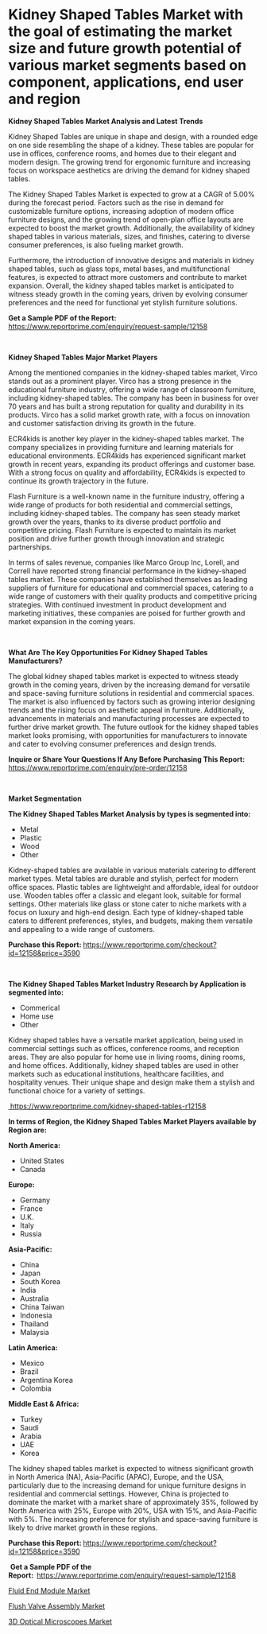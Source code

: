 <p><h1>Kidney Shaped Tables Market with the goal of estimating the market size and future growth potential of various market segments based on component, applications, end user and region</h1></p><p><strong>Kidney Shaped Tables Market Analysis and Latest Trends</strong></p>
<p><p>Kidney Shaped Tables are unique in shape and design, with a rounded edge on one side resembling the shape of a kidney. These tables are popular for use in offices, conference rooms, and homes due to their elegant and modern design. The growing trend for ergonomic furniture and increasing focus on workspace aesthetics are driving the demand for kidney shaped tables.</p><p>The Kidney Shaped Tables Market is expected to grow at a CAGR of 5.00% during the forecast period. Factors such as the rise in demand for customizable furniture options, increasing adoption of modern office furniture designs, and the growing trend of open-plan office layouts are expected to boost the market growth. Additionally, the availability of kidney shaped tables in various materials, sizes, and finishes, catering to diverse consumer preferences, is also fueling market growth.</p><p>Furthermore, the introduction of innovative designs and materials in kidney shaped tables, such as glass tops, metal bases, and multifunctional features, is expected to attract more customers and contribute to market expansion. Overall, the kidney shaped tables market is anticipated to witness steady growth in the coming years, driven by evolving consumer preferences and the need for functional yet stylish furniture solutions.</p></p>
<p><strong>Get a Sample PDF of the Report:&nbsp;</strong> <a href="https://www.reportprime.com/enquiry/request-sample/12158">https://www.reportprime.com/enquiry/request-sample/12158</a></p>
<p>&nbsp;</p>
<p><strong>Kidney Shaped Tables Major Market Players</strong></p>
<p><p>Among the mentioned companies in the kidney-shaped tables market, Virco stands out as a prominent player. Virco has a strong presence in the educational furniture industry, offering a wide range of classroom furniture, including kidney-shaped tables. The company has been in business for over 70 years and has built a strong reputation for quality and durability in its products. Virco has a solid market growth rate, with a focus on innovation and customer satisfaction driving its growth in the future.</p><p>ECR4kids is another key player in the kidney-shaped tables market. The company specializes in providing furniture and learning materials for educational environments. ECR4kids has experienced significant market growth in recent years, expanding its product offerings and customer base. With a strong focus on quality and affordability, ECR4kids is expected to continue its growth trajectory in the future.</p><p>Flash Furniture is a well-known name in the furniture industry, offering a wide range of products for both residential and commercial settings, including kidney-shaped tables. The company has seen steady market growth over the years, thanks to its diverse product portfolio and competitive pricing. Flash Furniture is expected to maintain its market position and drive further growth through innovation and strategic partnerships.</p><p>In terms of sales revenue, companies like Marco Group Inc, Lorell, and Correll have reported strong financial performance in the kidney-shaped tables market. These companies have established themselves as leading suppliers of furniture for educational and commercial spaces, catering to a wide range of customers with their quality products and competitive pricing strategies. With continued investment in product development and marketing initiatives, these companies are poised for further growth and market expansion in the coming years.</p></p>
<p>&nbsp;</p>
<p><strong>What Are The Key Opportunities For Kidney Shaped Tables Manufacturers?</strong></p>
<p><p>The global kidney shaped tables market is expected to witness steady growth in the coming years, driven by the increasing demand for versatile and space-saving furniture solutions in residential and commercial spaces. The market is also influenced by factors such as growing interior designing trends and the rising focus on aesthetic appeal in furniture. Additionally, advancements in materials and manufacturing processes are expected to further drive market growth. The future outlook for the kidney shaped tables market looks promising, with opportunities for manufacturers to innovate and cater to evolving consumer preferences and design trends.</p></p>
<p><strong>Inquire or Share Your Questions If Any Before Purchasing This Report:</strong> <a href="https://www.reportprime.com/enquiry/pre-order/12158">https://www.reportprime.com/enquiry/pre-order/12158</a></p>
<p>&nbsp;</p>
<p><strong>Market Segmentation</strong></p>
<p><strong>The Kidney Shaped Tables Market Analysis by types is segmented into:</strong></p>
<p><ul><li>Metal</li><li>Plastic</li><li>Wood</li><li>Other</li></ul></p>
<p><p>Kidney-shaped tables are available in various materials catering to different market types. Metal tables are durable and stylish, perfect for modern office spaces. Plastic tables are lightweight and affordable, ideal for outdoor use. Wooden tables offer a classic and elegant look, suitable for formal settings. Other materials like glass or stone cater to niche markets with a focus on luxury and high-end design. Each type of kidney-shaped table caters to different preferences, styles, and budgets, making them versatile and appealing to a wide range of customers.</p></p>
<p><strong>Purchase this Report:&nbsp;</strong><a href="https://www.reportprime.com/checkout?id=12158&price=3590">https://www.reportprime.com/checkout?id=12158&price=3590</a></p>
<p>&nbsp;</p>
<p><strong>The Kidney Shaped Tables Market Industry Research by Application is segmented into:</strong></p>
<p><ul><li>Commerical</li><li>Home use</li><li>Other</li></ul></p>
<p><p>Kidney shaped tables have a versatile market application, being used in commercial settings such as offices, conference rooms, and reception areas. They are also popular for home use in living rooms, dining rooms, and home offices. Additionally, kidney shaped tables are used in other markets such as educational institutions, healthcare facilities, and hospitality venues. Their unique shape and design make them a stylish and functional choice for a variety of settings.</p></p>
<p><a href="https://www.reportprime.com/kidney-shaped-tables-r12158">&nbsp;https://www.reportprime.com/kidney-shaped-tables-r12158</a></p>
<p><strong>In terms of Region, the Kidney Shaped Tables Market Players available by Region are:</strong></p>
<p>
    <p> <strong> North America: </strong>
        <ul>
            <li>United States</li>
            <li>Canada</li>
        </ul>
        </p> 
    <p> <strong> Europe: </strong>
        <ul>
            <li>Germany</li>
            <li>France</li>
            <li>U.K.</li>
            <li>Italy</li>
            <li>Russia</li>
        </ul>
        </p> 
    <p> <strong> Asia-Pacific: </strong>
        <ul>
            <li>China</li>
            <li>Japan</li>
            <li>South Korea</li>
            <li>India</li>
            <li>Australia</li>
            <li>China Taiwan</li>
            <li>Indonesia</li>
            <li>Thailand</li>
            <li>Malaysia</li>
        </ul>
        </p> 
    <p> <strong> Latin America: </strong>
        <ul>
            <li>Mexico</li>
            <li>Brazil</li>
            <li>Argentina Korea</li>
            <li>Colombia</li>
        </ul>
        </p> 
    <p> <strong> Middle East & Africa: </strong>
        <ul>
            <li>Turkey</li>
            <li>Saudi</li>
            <li>Arabia</li>
            <li>UAE</li>
            <li>Korea</li>
        </ul>
    </p>
    </p>
<p><p>The kidney shaped tables market is expected to witness significant growth in North America (NA), Asia-Pacific (APAC), Europe, and the USA, particularly due to the increasing demand for unique furniture designs in residential and commercial settings. However, China is projected to dominate the market with a market share of approximately 35%, followed by North America with 25%, Europe with 20%, USA with 15%, and Asia-Pacific with 5%. The increasing preference for stylish and space-saving furniture is likely to drive market growth in these regions.</p></p>
<p><strong>Purchase this Report: </strong><a href="https://www.reportprime.com/checkout?id=12158&price=3590">https://www.reportprime.com/checkout?id=12158&price=3590</a></p>
<p>&nbsp;<strong>Get a Sample PDF of the Report:&nbsp;&nbsp;</strong><a href="https://www.reportprime.com/enquiry/request-sample/12158">https://www.reportprime.com/enquiry/request-sample/12158</a></p>
<p><strong></strong></p>
<p><p><a href="https://www.linkedin.com/pulse/fluid-end-module-market-insights-cagr-trends-growth-strategies-so03f">Fluid End Module Market</a></p><p><a href="https://www.linkedin.com/pulse/flush-valve-assembly-market-share-evolution-growth-trends-bjfrf">Flush Valve Assembly Market</a></p><p><a href="https://www.linkedin.com/pulse/3d-optical-microscopes-market-share-evolution-growth-trends-tom0f">3D Optical Microscopes Market</a></p></p>